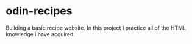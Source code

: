 # odin-recipes
Building a basic recipe website. In this project I practice all of
the HTML knowledge i have acquired.
